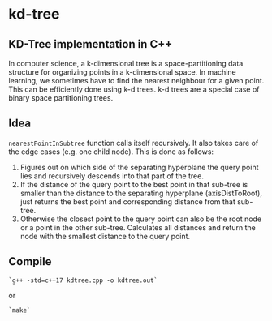 # kd-tree
KD-Tree implementation  in C++
---
In computer science, a k-dimensional tree is a space-partitioning data structure for organizing points in a k-dimensional space. In machine learning, we sometimes have to find the nearest neighbour for a given point. This can be efficiently done using k-d trees. k-d trees are a special case of binary space partitioning trees.


## Idea
`nearestPointInSubtree` function calls itself recursively. It also takes care of the edge cases (e.g. one child node).
This is done as follows:
1. Figures out on which side of the separating hyperplane the query point lies and recursively descends into that part of the tree.
2. If the distance of the query point to the best point in that sub-tree is smaller than the distance to the separating hyperplane (axisDistToRoot), just returns the best point and corresponding distance from that sub-tree.
3. Otherwise the closest point to the query point can also be the root node or a point in the other sub-tree. Calculates all distances and return the node with the smallest distance to the query point.

## Compile

    `g++ -std=c++17 kdtree.cpp -o kdtree.out`
or

    `make`